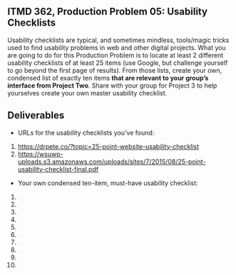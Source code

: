 ## ITMD 362, Production Problem 05: Usability Checklists

Usability checklists are typical, and sometimes mindless, tools/magic tricks used to find usability
problems in web and other digital projects. What you are going to do for this Production Problem is
to locate at least 2 different usability checklists of at least 25 items (use Google, but challenge
yourself to go beyond the first page of results). From those lists, create your own, condensed list
of exactly ten items **that are relevant to your group’s interface from Project Two**. Share with
your group for Project 3 to help yourselves create your own master usability checklist.

## Deliverables

* URLs for the usability checklists you’ve found:

1. https://drpete.co/?topic=25-point-website-usability-checklist
2. https://wsuwp-uploads.s3.amazonaws.com/uploads/sites/7/2015/08/25-point-usability-checklist-final.pdf

* Your own condensed ten-item, must-have usability checklist:

1.
2.
3.
4.
5.
6.
7.
8.
9.
10.
